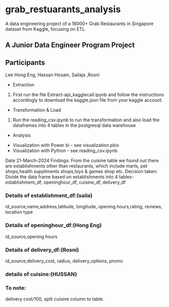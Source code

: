 # grab_restuarants_analysis
A data engineering project of a 16000+ Grab Restaurants in Singapore dataset from Kaggle, focusing on ETL.

## A Junior Data Engineer Program Project
## Participants
Lee Hong Eng, Hassan Hosain, Sailaja ,Rosni

* Extraction
1. First run the file Extract-api_kagglecall.ipynb and follow the instructions accordingly to download the kaggle.json file from your kaggle account.

* Transformation & Load
1. Run the reading_csv.ipynb to run the transformation and also load the dataframes into 4 tables in the postgresql data warehouse

* Analysis
- Visualization with Power bi - see visualization.pbix
- Visualization with Python - see reading_csv.ipynb

Date 21-March-2024
Findings: From the cuisine table we found out there are establishments other than restaurants, which include marts, pet shops,health suppliments shops,toys & games shop etc.
Decision taken:
Divide the data frame based on establishments into 4 tables- establishment_df, openinghour_df, cuisine_df, delivery_df

### Details of establishment_df:(saila) 
id_source,name,address,latitude, longitude, opening hours,rating, reviews, location type
### Details of openinghour_df:(Hong Eng) 
id_source,opening hours
### Details of delivery_df:(Rosni) 
id_source,delivery_cost, radius, delivery_options, promo
### details of cuisine:(HUSSAN)

### To note: 
delivery cost/100,
split cuisine column to table.
